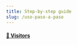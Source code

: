 ```yaml
---
title: Step-by-step guide
slug: /uso-paso-a-paso
---
```


<div className="feature-grid">
  <a href="uso-paso-a-paso/visitantes">
  <div className="feature-card">
    <h4>📄 Visitors</h4>
  </div>
  </a>
</div>
